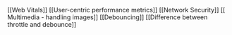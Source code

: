 [[Web Vitals]]
[[User-centric performance metrics]]
[[Network Security]]
[[ Multimedia - handling images]]
[[Debouncing]]
[[Difference between throttle and debounce]]


